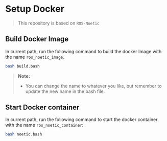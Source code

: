 # Setup Docker

> This repository is based on `ROS-Noetic` 

## Build Docker Image
In current path, run the following command to build the docker Image with the name `ros_noetic_image`.

```bash
bash build.bash
```

> **Note:**
> - You can change the name to whatever you like, but remember to update the new name in the bash file.

## Start Docker container
In current path, run the following command to start the docker container with the name `ros_noetic_container`:
```bash
bash noetic.bash
```